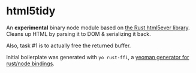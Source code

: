 # html5tidy
An **experimental** binary node module based on [the Rust html5ever library](https://github.com/servo/html5ever). Cleans up HTML by parsing it to DOM & serializing it back.

Also, task #1 is to actually free the returned buffer. 

Initial boilerplate was generated with `yo rust-ffi`, a [yeoman generator for rust/node bindings](https://github.com/oppenlander/generator-rust-ffi).
